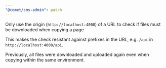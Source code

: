 ```yaml
---
"@comet/cms-admin": patch
---
```


Only use the origin (`http://localhost:4000`) of a URL to check if files must be downloaded when copying a page

This makes the check resistant against prefixes in the URL, e.g. `/api` in `http://localhost:4000/api`.

Previously, all files were downloaded and uploaded again even when copying within the same environment.
